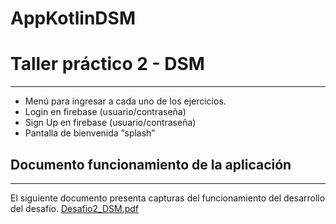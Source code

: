 # AppKotlinDSM
# Taller práctico 2 - DSM
------------

- Menú para ingresar a cada uno de los ejercicios.
- Login en firebase   (usuario/contraseña)
- Sign Up en firebase (usuario/contraseña)
- Pantalla de bienvenida “splash”


## Documento funcionamiento de la aplicación
------------
El siguiente documento presenta capturas del funcionamiento del desarrollo del desafío.
[Desafio2_DSM.pdf](https://github.com/naomo123/AppKotlinDSM/files/11143711/Desafio2_DSM.pdf)
